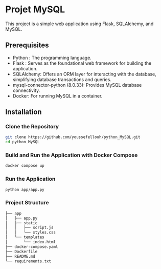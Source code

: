 # Projet MySQL

This project is a simple web application using Flask, SQLAlchemy, and MySQL.

## Prerequisites

- Python : The programming language.
- Flask : Serves as the foundational web framework for building the application.
- SQLAlchemy: Offers an ORM layer for interacting with the database, simplifying database transactions and queries.
- mysql-connector-python (8.0.33): Provides MySQL database connectivity.
- Docker: For running MySQL in a container.

## Installation

### Clone the Repository

```bash
git clone https://github.com/youssefellouh/python_MySQL.git
cd python_MySQL 
```
### Build and Run the Application with Docker Compose
```bash
docker compose up
```
### Run the Application
```bash 
python app/app.py
```
### Project Structure
```bash 
├── app
│   ├── app.py
│   ├── static
│   │   ├── script.js
│   │   └── styles.css
│   └── templates
│       └── index.html
├── docker-compose.yaml
├── Dockerfile
├── README.md
└── requirements.txt
```


